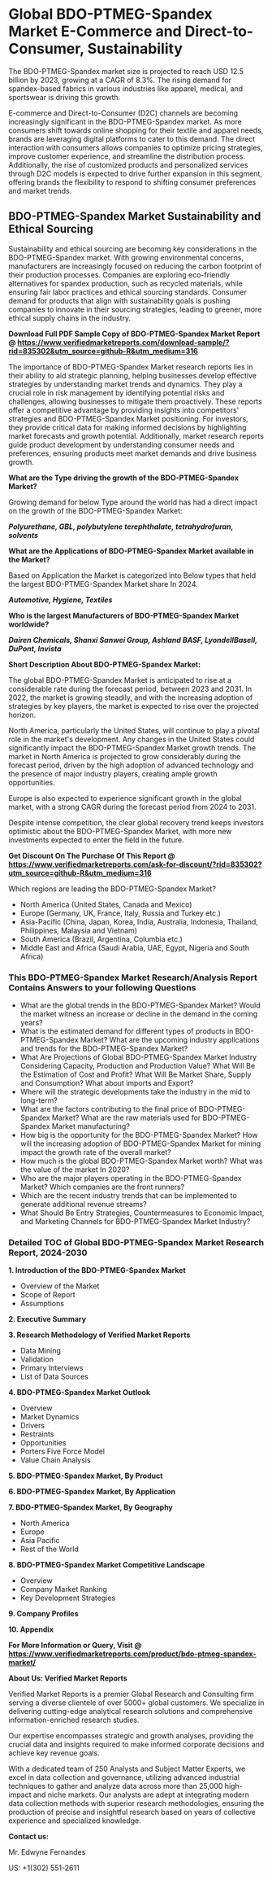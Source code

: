 <h1>Global BDO-PTMEG-Spandex Market E-Commerce and Direct-to-Consumer, Sustainability</h1><p class=""><p>The BDO-PTMEG-Spandex market size is projected to reach USD 12.5 billion by 2023, growing at a CAGR of 8.3%. The rising demand for spandex-based fabrics in various industries like apparel, medical, and sportswear is driving this growth.</p><p>E-commerce and Direct-to-Consumer (D2C) channels are becoming increasingly significant in the BDO-PTMEG-Spandex market. As more consumers shift towards online shopping for their textile and apparel needs, brands are leveraging digital platforms to cater to this demand. The direct interaction with consumers allows companies to optimize pricing strategies, improve customer experience, and streamline the distribution process. Additionally, the rise of customized products and personalized services through D2C models is expected to drive further expansion in this segment, offering brands the flexibility to respond to shifting consumer preferences and market trends.</p><h2>BDO-PTMEG-Spandex Market Sustainability and Ethical Sourcing</h2><p>Sustainability and ethical sourcing are becoming key considerations in the BDO-PTMEG-Spandex market. With growing environmental concerns, manufacturers are increasingly focused on reducing the carbon footprint of their production processes. Companies are exploring eco-friendly alternatives for spandex production, such as recycled materials, while ensuring fair labor practices and ethical sourcing standards. Consumer demand for products that align with sustainability goals is pushing companies to innovate in their sourcing strategies, leading to greener, more ethical supply chains in the industry.</p></p><p class=""><strong>Download Full PDF Sample Copy of BDO-PTMEG-Spandex Market Report @ <a href="https://www.verifiedmarketreports.com/download-sample/?rid=835302&utm_source=github-R&utm_medium=316" target="_blank">https://www.verifiedmarketreports.com/download-sample/?rid=835302&utm_source=github-R&utm_medium=316</a></strong></p><p>The importance of&nbsp;BDO-PTMEG-Spandex Market research reports lies in their ability to aid strategic planning, helping businesses develop effective strategies by understanding market trends and dynamics. They play a crucial role in risk management by identifying potential risks and challenges, allowing businesses to mitigate them proactively. These reports offer a competitive advantage by providing insights into competitors' strategies and BDO-PTMEG-Spandex Market positioning. For investors, they provide critical data for making informed decisions by highlighting market forecasts and growth potential. Additionally, market research reports guide product development by understanding consumer needs and preferences, ensuring products meet market demands and drive business growth.</p><p><strong>What are the&nbsp;Type driving the growth of the BDO-PTMEG-Spandex Market?</strong></p><p id="" class="">Growing demand for below Type around the world has had a direct impact on the growth of the BDO-PTMEG-Spandex Market:</p><p class=""><em><strong>Polyurethane, GBL, polybutylene terephthalate, tetrahydrofuran, solvents</strong></em></p><p class=""><strong>What are the&nbsp;Applications&nbsp;of BDO-PTMEG-Spandex Market available in the Market?</strong></p><p id="" class="">Based on Application the Market is categorized into Below types that held the largest BDO-PTMEG-Spandex Market share In 2024.</p><p class=""><em><strong>Automotive, Hygiene, Textiles</strong></em></p><p class=""><strong>Who is the largest Manufacturers of BDO-PTMEG-Spandex Market worldwide?</strong></p><p><em><strong>Dairen Chemicals, Shanxi Sanwei Group, Ashland BASF, LyondellBasell, DuPont, Invista</strong></em></p><p id="" class=""><strong>Short Description About BDO-PTMEG-Spandex Market:</strong></p><p>The global BDO-PTMEG-Spandex Market is anticipated to rise at a considerable rate during the forecast period, between 2023 and 2031. In 2022, the market is growing steadily, and with the increasing adoption of strategies by key players, the market is expected to rise over the projected horizon.</p><p>North America, particularly the United States, will continue to play a pivotal role in the market's development. Any changes in the United States could significantly impact the BDO-PTMEG-Spandex Market growth trends. The market in North America is projected to grow considerably during the forecast period, driven by the high adoption of advanced technology and the presence of major industry players, creating ample growth opportunities.</p><p>Europe is also expected to experience significant growth in the global market, with a strong CAGR during the forecast period from 2024 to 2031.</p><p>Despite intense competition, the clear global recovery trend keeps investors optimistic about the BDO-PTMEG-Spandex Market, with more new investments expected to enter the field in the future.</p><p id="" class=""><strong>Get Discount On The Purchase Of This Report @ <a href="https://www.verifiedmarketreports.com/ask-for-discount/?rid=835302?utm_source=github-R&utm_medium=316" target="_blank">https://www.verifiedmarketreports.com/ask-for-discount/?rid=835302?utm_source=github-R&utm_medium=316</a></strong></p><p class="">Which regions are leading the BDO-PTMEG-Spandex Market?</p><ul><li>North America (United States, Canada and Mexico)</li><li>Europe (Germany, UK, France, Italy, Russia and Turkey etc.)</li><li>Asia-Pacific (China, Japan, Korea, India, Australia, Indonesia, Thailand, Philippines, Malaysia and Vietnam)</li><li>South America (Brazil, Argentina, Columbia etc.)</li><li>Middle East and Africa (Saudi Arabia, UAE, Egypt, Nigeria and South Africa)</li></ul><h3 id="" class="">This BDO-PTMEG-Spandex Market Research/Analysis Report Contains Answers to your following Questions</h3><ul><li>What are the global trends in the BDO-PTMEG-Spandex Market? Would the market witness an increase or decline in the demand in the coming years?</li><li>What is the estimated demand for different types of products in BDO-PTMEG-Spandex Market? What are the upcoming industry applications and trends for the BDO-PTMEG-Spandex Market?</li><li>What Are Projections of Global BDO-PTMEG-Spandex Market Industry Considering Capacity, Production and Production Value? What Will Be the Estimation of Cost and Profit? What Will Be Market Share, Supply and Consumption? What about imports and Export?</li><li>Where will the strategic developments take the industry in the mid to long-term?</li><li>What are the factors contributing to the final price of BDO-PTMEG-Spandex Market? What are the raw materials used for BDO-PTMEG-Spandex Market manufacturing?</li><li>How big is the opportunity for the BDO-PTMEG-Spandex Market? How will the increasing adoption of BDO-PTMEG-Spandex Market for mining impact the growth rate of the overall market?</li><li>How much is the global BDO-PTMEG-Spandex Market worth? What was the value of the market In 2020?</li><li>Who are the major players operating in the BDO-PTMEG-Spandex Market? Which companies are the front runners?</li><li>Which are the recent industry trends that can be implemented to generate additional revenue streams?</li><li>What Should Be Entry Strategies, Countermeasures to Economic Impact, and Marketing Channels for BDO-PTMEG-Spandex Market Industry?</li></ul><h3 id="" class="">Detailed TOC of Global BDO-PTMEG-Spandex Market Research Report, 2024-2030</h3><p id="" class=""><strong>1. Introduction of the BDO-PTMEG-Spandex Market</strong></p><ul><li>Overview of the Market</li><li>Scope of Report</li><li>Assumptions</li></ul><p id="" class=""><strong>2. Executive Summary</strong></p><p id="" class=""><strong>3. Research Methodology of Verified Market Reports</strong></p><ul><li>Data Mining</li><li>Validation</li><li>Primary Interviews</li><li>List of Data Sources</li></ul><p id="" class=""><strong>4. BDO-PTMEG-Spandex Market Outlook</strong></p><ul><li>Overview</li><li>Market Dynamics</li><li>Drivers</li><li>Restraints</li><li>Opportunities</li><li>Porters Five Force Model</li><li>Value Chain Analysis</li></ul><p id="" class=""><strong>5. BDO-PTMEG-Spandex Market, By Product</strong></p><p id="" class=""><strong>6. BDO-PTMEG-Spandex Market, By Application</strong></p><p id="" class=""><strong>7. BDO-PTMEG-Spandex Market, By Geography</strong></p><ul><li>North America</li><li>Europe</li><li>Asia Pacific</li><li>Rest of the World</li></ul><p id="" class=""><strong>8. BDO-PTMEG-Spandex Market Competitive Landscape</strong></p><ul><li>Overview</li><li>Company Market Ranking</li><li>Key Development Strategies</li></ul><p id="" class=""><strong>9. Company Profiles</strong></p><p id="" class=""><strong>10. Appendix</strong></p><p id="" class=""><strong>For More Information or Query, Visit @ <a href="https://www.verifiedmarketreports.com/product/bdo-ptmeg-spandex-market/" target="_blank">https://www.verifiedmarketreports.com/product/bdo-ptmeg-spandex-market/</a></strong></p><p id="" class=""><strong>About Us: Verified Market Reports</strong></p><p id="" class="">Verified Market Reports is a premier Global Research and Consulting firm serving a diverse clientele of over 5000+ global customers. We specialize in delivering cutting-edge analytical research solutions and comprehensive information-enriched research studies.</p><p id="" class="">Our expertise encompasses strategic and growth analyses, providing the crucial data and insights required to make informed corporate decisions and achieve key revenue goals.</p><p id="" class="">With a dedicated team of 250 Analysts and Subject Matter Experts, we excel in data collection and governance, utilizing advanced industrial techniques to gather and analyze data across more than 25,000 high-impact and niche markets. Our analysts are adept at integrating modern data collection methods with superior research methodologies, ensuring the production of precise and insightful research based on years of collective experience and specialized knowledge.</p><p id="" class=""><strong>Contact us:</strong></p><p id="" class="">Mr. Edwyne Fernandes</p><p id="" class="">US: +1(302) 551-2611</p>